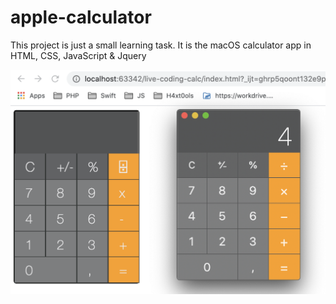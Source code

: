 # apple-calculator
This project is just a small learning task. It is the macOS calculator app in HTML, CSS, JavaScript &amp; Jquery

![alt text](https://raw.githubusercontent.com/kaindrs/apple-calculator/master/screenshot.png "Screenshot")
